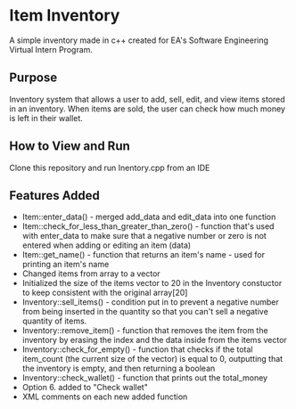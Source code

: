 # Item Inventory
A simple inventory made in c++ created for EA's Software Engineering Virtual Intern Program.

## Purpose
Inventory system that allows a user to add, sell, edit, and view items stored in an inventory. When items are sold, the user can check how much money is left in their wallet.

## How to View and Run
Clone this repository and run Inentory.cpp from an IDE

## Features Added
- Item::enter_data() - merged add_data and edit_data into one function
- Item::check_for_less_than_greater_than_zero() - function that's used
		with enter_data to make sure that a negative number or zero is not
		entered when adding or editing an item (data)
- Item::get_name() - function that returns an item's name - used for
		printing an item's name
- Changed items from array to a vector
- Initialized the size of the items vector to 20 in the Inventory
		constuctor to keep consistent with the original array[20]
- Inventory::sell_items() - condition put in to prevent a negative
		number from being inserted in the quantity so that you can't sell
		a negative quantity of items.
- Inventory::remove_item() - function that removes the item from the
		inventory by erasing the index and the data inside from the items
		vector
- Inventory::check_for_empty() - function that checks if the total
		item_count (the current size of the vector) is equal to 0, outputting
		that the inventory is empty, and then returning a boolean
- Inventory::check_wallet() - function that prints out the total_money
- Option 6. added to "Check wallet"
- XML comments on each new added function